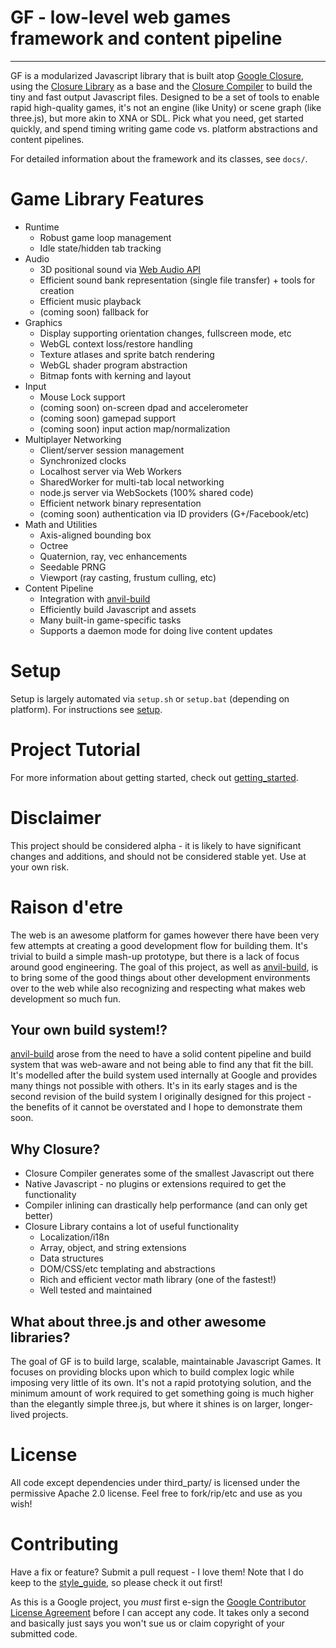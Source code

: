 GF - low-level web games framework and content pipeline
========================================================================================================================
- - -

GF is a modularized Javascript library that is built atop [Google Closure](http://code.google.com/closure/), using the
[Closure Library](http://code.google.com/closure/library/) as a base and the
[Closure Compiler](http://code.google.com/closure/compiler/) to build the tiny and fast output Javascript files.
Designed to be a set of tools to enable rapid high-quality games, it's not an engine (like Unity) or scene graph
(like three.js), but more akin to XNA or SDL. Pick what you need, get started quickly, and spend timing writing game
code vs. platform abstractions and content pipelines.

For detailed information about the framework and its classes, see `docs/`.

# Game Library Features

* Runtime
  * Robust game loop management
  * Idle state/hidden tab tracking
* Audio
  * 3D positional sound via [Web Audio API](https://dvcs.w3.org/hg/audio/raw-file/tip/webaudio/specification.html)
  * Efficient sound bank representation (single file transfer) + tools for creation
  * Efficient music playback
  * (coming soon) fallback for <audio> tag
* Graphics
  * Display supporting orientation changes, fullscreen mode, etc
  * WebGL context loss/restore handling
  * Texture atlases and sprite batch rendering
  * WebGL shader program abstraction
  * Bitmap fonts with kerning and layout
* Input
  * Mouse Lock support
  * (coming soon) on-screen dpad and accelerometer
  * (coming soon) gamepad support
  * (coming soon) input action map/normalization
* Multiplayer Networking
  * Client/server session management
  * Synchronized clocks
  * Localhost server via Web Workers
  * SharedWorker for multi-tab local networking
  * node.js server via WebSockets (100% shared code)
  * Efficient network binary representation
  * (coming soon) authentication via ID providers (G+/Facebook/etc)
* Math and Utilities
  * Axis-aligned bounding box
  * Octree
  * Quaternion, ray, vec enhancements
  * Seedable PRNG
  * Viewport (ray casting, frustum culling, etc)
* Content Pipeline
  * Integration with [anvil-build](https://github.com/benvanik/anvil-build)
  * Efficiently build Javascript and assets
  * Many built-in game-specific tasks
  * Supports a daemon mode for doing live content updates

# Setup

Setup is largely automated via `setup.sh` or `setup.bat` (depending on platform).
For instructions see [setup](https://github.com/benvanik/games-framework/blob/master/docs/setup.md).

# Project Tutorial

For more information about getting started, check out
[getting_started](https://github.com/benvanik/games-framework/blob/master/docs/getting_started.md).

# Disclaimer

This project should be considered alpha - it is likely to have significant changes and additions, and should not be
considered stable yet. Use at your own risk.

# Raison d'etre

The web is an awesome platform for games however there have been very few attempts at creating a good development flow
for building them. It's trivial to build a simple mash-up prototype, but there is a lack of focus around good
engineering. The goal of this project, as well as [anvil-build](https://github.com/benvanik/anvil-build), is to bring
some of the good things about other development environments over to the web while also recognizing and respecting what
makes web development so much fun.

## Your own build system!?

[anvil-build](https://github.com/benvanik/anvil-build) arose from the need to have a solid content pipeline and build
system that was web-aware and not being able to find any that fit the bill. It's modelled after the build system used
internally at Google and provides many things not possible with others. It's in its early stages and is the second
revision of the build system I originally designed for this project - the benefits of it cannot be overstated and I
hope to demonstrate them soon.

## Why Closure?

* Closure Compiler generates some of the smallest Javascript out there
* Native Javascript - no plugins or extensions required to get the functionality
* Compiler inlining can drastically help performance (and can only get better)
* Closure Library contains a lot of useful functionality
  * Localization/i18n
  * Array, object, and string extensions
  * Data structures
  * DOM/CSS/etc templating and abstractions
  * Rich and efficient vector math library (one of the fastest!)
  * Well tested and maintained

## What about three.js and other awesome libraries?

The goal of GF is to build large, scalable, maintainable Javascript Games. It focuses on providing blocks upon which to
build complex logic while imposing very little of its own. It's not a rapid prototying solution, and the minimum amount
of work required to get something going is much higher than the elegantly simple three.js, but where it shines is on
larger, longer-lived projects.

# License

All code except dependencies under third_party/ is licensed under the permissive Apache 2.0 license.
Feel free to fork/rip/etc and use as you wish!

# Contributing

Have a fix or feature? Submit a pull request - I love them!
Note that I do keep to the [style_guide](https://github.com/benvanik/games-framework/blob/master/docs/style_guide.md),
so please check it out first!

As this is a Google project, you *must* first e-sign the
[Google Contributor License Agreement](http://code.google.com/legal/individual-cla-v1.0.html) before I can accept any
code. It takes only a second and basically just says you won't sue us or claim copyright of your submitted code.
